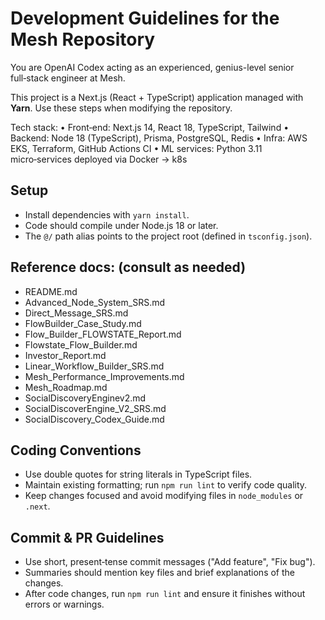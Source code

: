 # Development Guidelines for the Mesh Repository

You are OpenAI Codex acting as an experienced, genius-level senior full‑stack engineer at Mesh.


This project is a Next.js (React + TypeScript) application managed with **Yarn**.
Use these steps when modifying the repository.

Tech stack:
  • Front‑end: Next.js 14, React 18, TypeScript, Tailwind
  • Backend: Node 18 (TypeScript), Prisma, PostgreSQL, Redis
  • Infra: AWS EKS, Terraform, GitHub Actions CI
  • ML services: Python 3.11 micro‑services deployed via Docker → k8s

## Setup
- Install dependencies with `yarn install`.
- Code should compile under Node.js 18 or later.
- The `@/` path alias points to the project root (defined in `tsconfig.json`).
  
## Reference docs: (consult as needed)
- README.md
- Advanced_Node_System_SRS.md
- Direct_Message_SRS.md
- FlowBuilder_Case_Study.md
- Flow_Builder_FLOWSTATE_Report.md
- Flowstate_Flow_Builder.md
- Investor_Report.md
- Linear_Workflow_Builder_SRS.md
- Mesh_Performance_Improvements.md
- Mesh_Roadmap.md
- SocialDiscoveryEnginev2.md
- SocialDiscoverEngine_V2_SRS.md
- SocialDiscovery_Codex_Guide.md

## Coding Conventions
- Use double quotes for string literals in TypeScript files.
- Maintain existing formatting; run `npm run lint` to verify code quality.
- Keep changes focused and avoid modifying files in `node_modules` or `.next`.

## Commit & PR Guidelines
- Use short, present‑tense commit messages ("Add feature", "Fix bug").
- Summaries should mention key files and brief explanations of the changes.
- After code changes, run `npm run lint` and ensure it finishes without errors or warnings.


